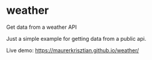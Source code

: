 # weather
Get data from a weather API

Just a simple example for getting data from a public api.

Live demo: https://maurerkrisztian.github.io/weather/
